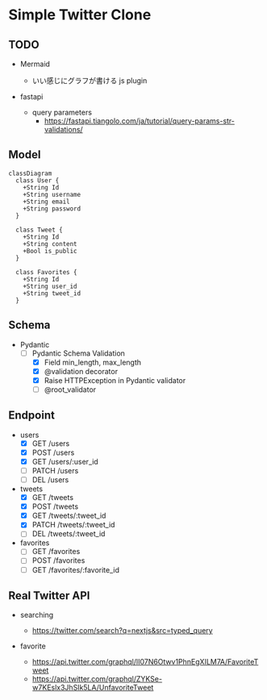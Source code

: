 # Simple Twitter Clone

## TODO

* Mermaid
  + いい感じにグラフが書ける js plugin

* fastapi
  + query parameters
    - https://fastapi.tiangolo.com/ja/tutorial/query-params-str-validations/

## Model

```mermaid
classDiagram
  class User {
    +String Id
    +String username
    +String email
    +String password
  }

  class Tweet {
    +String Id
    +String content
    +Bool is_public
  }

  class Favorites {
    +String Id
    +String user_id
    +String tweet_id
  }
```

## Schema

* Pydantic
  + [ ] Pydantic Schema Validation
    - [x] Field min_length, max_length
    - [x] @validation decorator
    - [x] Raise HTTPException in Pydantic validator
    - [ ] @root_validator

## Endpoint

* users
  + [x] GET   /users
  + [x] POST  /users
  + [x] GET   /users/:user_id
  + [ ] PATCH /users
  + [ ] DEL   /users

* tweets
  + [x] GET   /tweets
  + [x] POST  /tweets
  + [x] GET   /tweets/:tweet_id
  + [x] PATCH /tweets/:tweet_id
  + [ ] DEL   /tweets/:tweet_id

* favorites
  + [ ] GET  /favorites
  + [ ] POST /favorites
  + [ ] GET  /favorites/:favorite_id

## Real Twitter API

* searching
  + https://twitter.com/search?q=nextjs&src=typed_query

* favorite
  + https://api.twitter.com/graphql/lI07N6Otwv1PhnEgXILM7A/FavoriteTweet
  + https://api.twitter.com/graphql/ZYKSe-w7KEslx3JhSIk5LA/UnfavoriteTweet
